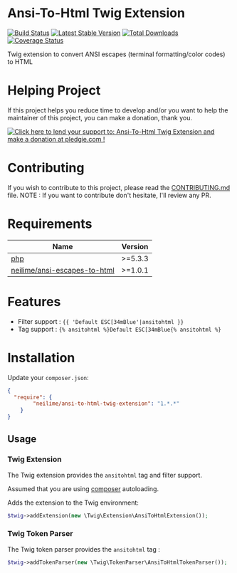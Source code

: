 Ansi-To-Html Twig Extension
=======================

[![Build Status](https://travis-ci.org/neilime/ansi-to-html-twig-extension.svg?branch=master)](https://travis-ci.org/neilime/ansi-to-html-twig-extension)
[![Latest Stable Version](https://poser.pugx.org/neilime/ansi-to-html-twig-extension/v/stable.svg)](https://packagist.org/packages/neilime/ansi-to-html-twig-extension)
[![Total Downloads](https://poser.pugx.org/neilime/ansi-to-html-twig-extension/downloads.svg)](https://packagist.org/packages/neilime/ansi-to-html-twig-extension)
[![Coverage Status](https://coveralls.io/repos/github/neilime/ansi-to-html-twig-extension/badge.svg?branch=master)](https://coveralls.io/github/neilime/ansi-to-html-twig-extension?branch=master)

Twig extension to convert ANSI escapes (terminal formatting/color codes) to HTML

# Helping Project

If this project helps you reduce time to develop and/or you want to help the maintainer of this project, you can make a donation, thank you.

<a href='https://pledgie.com/campaigns/33104'><img alt='Click here to lend your support to: Ansi-To-Html Twig Extension and make a donation at pledgie.com !' src='https://pledgie.com/campaigns/33104.png?skin_name=chrome' border='0' ></a>

# Contributing

If you wish to contribute to this project, please read the [CONTRIBUTING.md](CONTRIBUTING.md) file.
NOTE : If you want to contribute don't hesitate, I'll review any PR.

# Requirements

Name | Version
-----|--------
[php](https://secure.php.net/) | >=5.3.3
[neilime/ansi-escapes-to-html](https://github.com/neilime/ansi-escapes-to-html) | >=1.0.1

# Features

 * Filter support : `{{ 'Default ESC[34mBlue'|ansitohtml }}`
 * Tag support : `{% ansitohtml %}Default ESC[34mBlue{% ansitohtml %}`


# Installation

Update your `composer.json`:

```json
{
  "require": {
        "neilime/ansi-to-html-twig-extension": "1.*.*"
    }
}
```

## Usage

### Twig Extension

The Twig extension provides the `ansitohtml` tag and filter support.

Assumed that you are using [composer](http://getcomposer.org) autoloading.

Adds the extension to the Twig environment:
```php
$twig->addExtension(new \Twig\Extension\AnsiToHtmlExtension());
```
### Twig Token Parser

The Twig token parser provides the `ansitohtml` tag :
```php
$twig->addTokenParser(new \Twig\TokenParser\AnsiToHtmlTokenParser());
```
